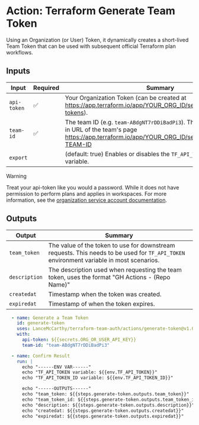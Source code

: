 # Action: Terraform Generate Team Token

Using an Organization (or User) Token, it dynamically creates a short-lived Team Token that can be used with subsequent official Terraform plan workflows.

## Inputs

| Input       | Required |  Summary |
|-------------|----------|----------|
| `api-token` | ✅ | Your Organization Token (can be created at https://app.terraform.io/app/YOUR_ORG_ID/settings/authentication-tokens). |
| `team-id`   | ✅ | The team ID (e.g. `team-ABdgNT7rDDiBadPi3`). This can be found in the in URL of the team's page https://app.terraform.io/app/YOUR_ORG_ID/settings/teams/YOUR-TEAM-ID |
| `export`    |     | (default: true) Enables or disables the `TF_API_TOKEN` environment variable. |

> [!WARNING]
> Treat your api-token like you would a password. While it does not have permission to perform plans and applies in workspaces. For more information, see the [organization service account documentation](https://developer.hashicorp.com/terraform/cloud-docs/users-teams-organizations/api-tokens#organization-api-tokens).

## Outputs

| Output | Summary |
|----------|--------|
| `team_token` | The value of the token to use for downstream requests. This needs to be used for `TF_API_TOKEN` environment variable in most scenarios. |
| `description` | The description used when requesting the team token, uses the format "GH Actions - (Repo Name)" |
| `createdat` | Timestamp when the token was created. |
| `expiredat` | Timestamp of when the token expires. |

```yaml
  - name: Generate a Team Token
    id: generate-token
    uses: LanceMcCarthy/terraform-team-auth/actions/generate-token@v1.0.0
    with:
      api-token: ${{secrets.ORG_OR_USER_API_KEY}}
      team-id: "team-ABdgNT7rDDiBadPi3"

  - name: Confirm Result
    run: |
      echo "------ENV VAR------"
      echo "TF_API_TOKEN variable: ${{env.TF_API_TOKEN}}"
      echo "TF_API_TOKEN_ID variable: ${{env.TF_API_TOKEN_ID}}"

      echo "------OUTPUTS------"
      echo "team_token: ${{steps.generate-token.outputs.team_token}}"
      echo "team_token_id: ${{steps.generate-token.outputs.team_token_id}}"
      echo "description: ${{steps.generate-token.outputs.description}}"
      echo "createdat: ${{steps.generate-token.outputs.createdat}}"
      echo "expiredat: ${{steps.generate-token.outputs.expiredat}}"
```

